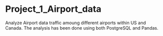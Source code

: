 # Project_1_Airport_data

Analyze Airport data traffic amoung different airports within US and Canada.
The analysis has been done using both PostgreSQL and Pandas.
